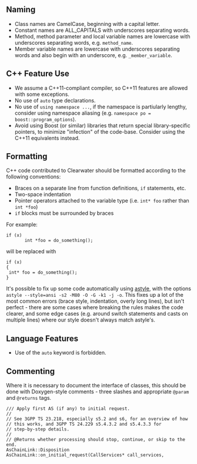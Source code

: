 ## Naming

*   Class names are CamelCase, beginning with a capital letter.
*   Constant names are ALL_CAPITALS with underscores separating words.
*   Method, method parameter and local variable names are lowercase with underscores separating words, e.g. `method_name`.
*   Member variable names are lowercase with underscores separating words and also begin with an underscore, e.g. `_member_variable`.

## C++ Feature Use

*   We assume a C++11-compliant compiler, so C++11 features are allowed with some exceptions.
*   No use of `auto` type declarations.
*   No use of `using namespace ...`, if the namespace is partiularly lengthy, consider using namespace aliasing (e.g. `namespace po = boost::program_options`).
*   Avoid using Boost (or similar) libraries that return special library-specific pointers, to minimize "infection" of the code-base.  Consider using the C++11 equivalents instead.

## Formatting
C++ code contributed to Clearwater should be formatted according to the following conventions:
* Braces on a separate line from function definitions, `if` statements, etc.
* Two-space indentation
* Pointer operators attached to the variable type (i.e. `int* foo` rather than `int *foo`)
* `if` blocks must be surrounded by braces

For example:
```
if (x)
       int *foo = do_something();
```
will be replaced with
```
if (x) 
{
 int* foo = do_something();
}
```

It's possible to fix up some code automatically using [astyle](http://astyle.sourceforge.net/), with the options `astyle --style=ansi -s2 -M80 -O -G -k1 -j -o`. This fixes up a lot of the most common errors (brace style, indentation, overly long lines), but isn't perfect - there are some cases where breaking the rules makes the code clearer, and some edge cases (e.g. around switch statements and casts on multiple lines) where our style doesn't always match astyle's.

## Language Features
* Use of the `auto` keyword is forbidden.

## Commenting

Where it is necessary to document the interface of classes, this should be done with Doxygen-style comments - three slashes and appropriate `@param` and `@returns` tags.

```
/// Apply first AS (if any) to initial request.
//
// See 3GPP TS 23.218, especially s5.2 and s6, for an overview of how
// this works, and 3GPP TS 24.229 s5.4.3.2 and s5.4.3.3 for
// step-by-step details.
//
// @Returns whether processing should stop, continue, or skip to the end.
AsChainLink::Disposition
AsChainLink::on_initial_request(CallServices* call_services,
```
